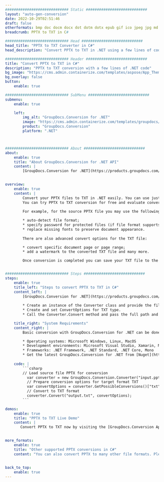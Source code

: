 ```yaml
---
############################# Static ############################
layout: "auto-gen-conversion"
date: 2022-10-29T02:51:46
draft: false
otherformats: bmp doc docm docx dot dotm dotx epub gif ico jpeg jpg md odt ott pdf png psd rtf tex tif tiff txt xps
breadcrumb: PPTX to TXT in C#

############################# Head ############################
head_title: "PPTX to TXT Converter in C#"
head_description: "Convert PPTX to TXT in .NET using a few lines of code. Use the GroupDocs Document Conversion API to convert over 160 file formats."

############################# Header ############################
title: "Convert PPTX to TXT in C#"
description: "PPTX to TXT conversion with a few lines of .NET code"
bg_image: "https://cms.admin.containerize.com/templates/aspose/App_Themes/V3/images/bg/header1.png"
bg_overlay: false
button:
    enable: true

############################# SubMenu ############################
submenu:
    enable: true

    left:
        img_alt: "GroupDocs.Conversion for .NET"
        image: "https://cms.admin.containerize.com/templates/groupdocs/images/product-logos/90x90-noborder/groupdocs-conversion-net.png"
        product: "GroupDocs.Conversion"
        platform: ".NET"



############################# About ############################
about:
    enable: true
    title: "About GroupDocs.Conversion for .NET API"
    content: |
        [GroupDocs.Conversion for .NET](https://products.groupdocs.com/conversion/net/) can be used to convert Microsoft Word, Excel, PowerPoint, PDF, Visio and other formats. GroupDocs.Conversion is a standalone API that is suitable for back-end and internal systems where high performance is required. It does not depend on any software such as Microsoft or Open Office.
    

overview:
    enable: true
    content: |
        Convert your PPTX files to TXT in .NET easily. You can use just a couple of C# code lines in any platform of your choice like - Windows, Linux, macOS.
        You can try PPTX to TXT conversion for free and evaluate conversion results quality.  Along with simple file conversion scenarios you can try more advanced options for loading source PPTX file and for saving output TXT result. 
        
        For example, for the source PPTX file you may use the following load options:

        * auto-detect file format;
        * specify password for protected files (if file format supports it);
        * replace missing fonts to preserve document appearance.
        
        There are also advanced convert options for the TXT file:

        * convert specific document page or page range;
        * add a watermark to the converted TXT file and many more.

        Once conversion is completed you can save your TXT file to the local file path or any third-party storage like FTP, Amazon S3, Google Drive, Dropbox etc. Please note - to convert PPTX to TXT there is no need for any additional software installed - like MS Office, Open Office, Adobe Acrobat Reader etc.


############################# Steps ############################
steps:
    enable: true
    title_left: "Steps to convert PPTX to TXT in C#"
    content_left: |
        [GroupDocs.Conversion for .NET](https://products.groupdocs.com/conversion/net/) makes it easy for developers to convert a PPTX file to TXT with a few lines of code.
        
        * Create an instance of the Converter class and provide the file PPTX with the full path
        * Create and set ConvertOptions for TXT type.
        * Call the Converter.Convert method and pass the full path and format (TXT) as a parameter

    title_right: "System Requirements"
    content_right: |
        Basic conversion with GroupDocs.Conversion for .NET can be done in just a few simple steps. Our APIs are supported on all major platforms and operating systems. Before executing the code below, make sure you have the following prerequisites installed on your system.

        * Operating systems: Microsoft Windows, Linux, MacOS
        * Development environments: Microsoft Visual Studio, Xamarin, MonoDevelop
        * Frameworks: .NET Framework, .NET Standard, .NET Core, Mono
        * Get the latest GroupDocs.Conversion for .NET from [Nuget](https://www.nuget.org/packages/groupdocs.conversion)
         
    code: |
        ```csharp    
        // Load source file PPTX for conversion
          var converter = new GroupDocs.Conversion.Converter("input.pptx");
          // Prepare conversion options for target format TXT
          var convertOptions = converter.GetPossibleConversions()["txt"].ConvertOptions;
          // Convert to TXT format
          converter.Convert("output.txt", convertOptions);
        ```

demos:
    enable: true
    title: "PPTX to TXT Live Demo"
    content: |
       Convert PPTX to TXT now by visiting the [GroupDocs.Conversion App](https://products.groupdocs.app/conversion/family) website. Online demo has the following advantages
          

more_formats:
    enable: true
    title: "Other supported PPTX conversions in C#"
    content: "You can also convert PPTX to many other file formats. Please see the list below."
       
       
back_to_top:
    enable: true
---
```


